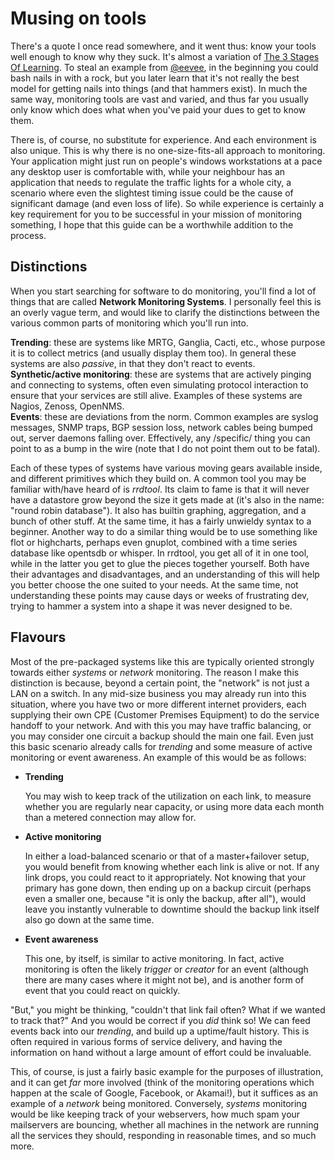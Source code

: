 Musing on tools
===============

There's a quote I once read somewhere, and it went thus: know your tools well enough to know why they suck. It's almost a variation of [The 3 Stages Of Learning](http://c2.com/cgi/wiki?ShuHaRi). To steal an example from [@eevee](https://twitter.com/eevee), in the beginning you could bash nails in with a rock, but you later learn that it's not really the best model for getting nails into things (and that hammers exist). In much the same way, monitoring tools are vast and varied, and thus far you usually only know which does what when you've paid your dues to get to know them.

There is, of course, no substitute for experience. And each environment is also unique. This is why there is no one-size-fits-all approach to monitoring. Your application might just run on people's windows workstations at a pace any desktop user is comfortable with, while your neighbour has an application that needs to regulate the traffic lights for a whole city, a scenario where even the slightest timing issue could be the cause of significant damage (and even loss of life). So while experience is certainly a key requirement for you to be successful in your mission of monitoring something, I hope that this guide can be a worthwhile addition to the process.

Distinctions
------------

When you start searching for software to do monitoring, you'll find a lot of things that are called **Network Monitoring Systems**. I personally feel this is an overly vague term, and would like to clarify the distinctions between the various common parts of monitoring which you'll run into.

**Trending**: these are systems like MRTG, Ganglia, Cacti, etc., whose purpose it is to collect metrics (and usually display them too). In general these systems are also _passive_, in that they don't react to events.  
**Synthetic/active monitoring**: these are systems that are actively pinging and connecting to systems, often even simulating protocol interaction to ensure that your services are still alive. Examples of these systems are Nagios, Zenoss, OpenNMS.  
**Events**: these are deviations from the norm. Common examples are syslog messages, SNMP traps, BGP session loss, network cables being bumped out, server daemons falling over. Effectively, any /specific/ thing you can point to as a bump in the wire (note that I do not point them out to be fatal).  

Each of these types of systems have various moving gears available inside, and different primitives which they build on. A common tool you may be familiar with/have heard of is _rrdtool_. Its claim to fame is that it will never have a datastore grow beyond the size it gets made at (it's also in the name: "round robin database"). It also has builtin graphing, aggregation, and a bunch of other stuff. At the same time, it has a fairly unwieldy syntax to a beginner. Another way to do a similar thing would be to use something like flot or highcharts, perhaps even gnuplot, combined with a time series database like opentsdb or whisper. In rrdtool, you get all of it in one tool, while in the latter you get to glue the pieces together yourself. Both have their advantages and disadvantages, and an understanding of this will help you better choose the one suited to your needs. At the same time, not understanding these points may cause days or weeks of frustrating dev, trying to hammer a system into a shape it was never designed to be.

Flavours
--------

Most of the pre-packaged systems like this are typically oriented strongly towards either _systems_ or _network_ monitoring. The reason I make this distinction is because, beyond a certain point, the "network" is not just a LAN on a switch. In any mid-size business you may already run into this situation, where you have two or more different internet providers, each supplying their own CPE (Customer Premises Equipment) to do the service handoff to your network. And with this you may have traffic balancing, or you may consider one circuit a backup should the main one fail. Even just this basic scenario already calls for _trending_ and some measure of active monitoring or event awareness. An example of this would be as follows:

 *  __Trending__

    You may wish to keep track of the utilization on each link, to measure whether you are regularly near capacity, or using more data each month than a metered connection may allow for.

 *  __Active monitoring__

    In either a load-balanced scenario or that of a master+failover setup, you would benefit from knowing whether each link is alive or not. If any link drops, you could react to it appropriately. Not knowing that your primary has gone down, then ending up on a backup circuit (perhaps even a smaller one, because "it is only the backup, after all"), would leave you instantly vulnerable to downtime should the backup link itself also go down at the same time.

 *  __Event awareness__

    This one, by itself, is similar to active monitoring. In fact, active monitoring is often the likely _trigger_ or _creator_ for an event (although there are many cases where it might not be), and is another form of event that you could react on quickly.

"But," you might be thinking, "couldn't that link fail often? What if we wanted to track that?" And you would be correct if you _did_ think so! We can feed events back into our _trending_, and build up a uptime/fault history. This is often required in various forms of service delivery, and having the information on hand without a large amount of effort could be invaluable.

This, of course, is just a fairly basic example for the purposes of illustration, and it can get _far_ more involved (think of the monitoring operations which happen at the scale of Google, Facebook, or Akamai!), but it suffices as an example of a _network_ being monitored. Conversely, _systems_ monitoring would be like keeping track of your webservers, how much spam your mailservers are bouncing, whether all machines in the network are running all the services they should, responding in reasonable times, and so much more.
